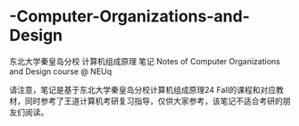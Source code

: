 # -Computer-Organizations-and-Design
东北大学秦皇岛分校 计算机组成原理 笔记 Notes of Computer Organizations and Design course @ NEUq


请注意，笔记是基于东北大学秦皇岛分校计算机组成原理24 Fall的课程和对应教材，同时参考了王道计算机考研复习指导，仅供大家参考，该笔记不适合考研的朋友们阅读。

